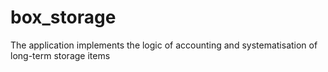# box_storage
The application implements the logic of accounting and systematisation of long-term storage items
